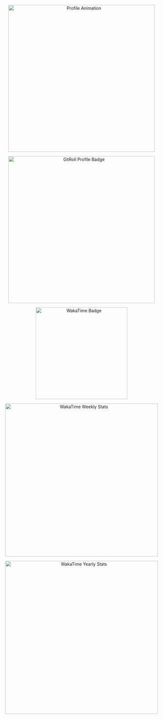 <p align="center">
  <img src="https://i.giphy.com/media/v1.Y2lkPTc5MGI3NjExYjVrbHdzd2d5eTdxc3hqYXV6ZW9rZnF0c3cxYXB3NmozZWtrMzZ5OSZlcD12MV9pbnRlcm5hbF9naWZfYnlfaWQmY3Q9Zw/hwvxuIKLEayDS/giphy.gif" alt="Profile Animation" width="480"/>
</p>

<p align="center">
  <a href="https://gitroll.io/profile/uNYiwSaFZzxcGwnoRP6Lr1lmYk8P2" target="_blank">
    <img width=480 src="https://gitroll.io/api/badges/profiles/v1/uNYiwSaFZzxcGwnoRP6Lr1lmYk8P2?theme=nord" alt="GitRoll Profile Badge"/>
  </a>
</p>

<p align="center">
  <a href="https://wakatime.com/@YOUR-WAKATIME-USERNAME">
    <img src="https://wakatime.com/badge/user/YOUR-WAKATIME-ID.svg" alt="WakaTime Badge" width="300"/>
  </a>
</p>

<p align="center">
  <a href="https://wakatime.com/@YOUR-WAKATIME-USERNAME">
    <img src="https://wakatime.com/share/@YOUR-WAKATIME-USERNAME/a00bcbf2-6d50-488d-a70e-e628d0defdf7.png" alt="WakaTime Weekly Stats" width="500"/>
  </a>
</p>

<p align="center">
  <a href="https://wakatime.com/@YOUR-WAKATIME-USERNAME">
    <img src="https://wakatime.com/share/@YOUR-WAKATIME-USERNAME/8785123b-9320-4117-9c99-689c22fd5c3b.svg" alt="WakaTime Yearly Stats" width="500"/>
  </a>
</p>
